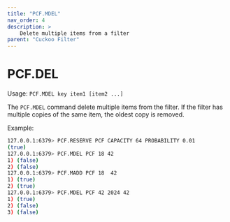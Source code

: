 ```yaml
---
title: "PCF.MDEL"
nav_order: 4
description: >
    Delete multiple items from a filter
parent: "Cuckoo Filter"
---
```


# PCF.DEL

Usage: `PCF.MDEL key item1 [item2 ...]`

The `PCF.MDEL` command delete multiple items from the filter. If the filter has multiple copies of the same item, the oldest copy is removed.

Example:

```bash
127.0.0.1:6379> PCF.RESERVE PCF CAPACITY 64 PROBABILITY 0.01
(true)
127.0.0.1:6379> PCF.MDEL PCF 18 42
1) (false)
2) (false)
127.0.0.1:6379> PCF.MADD PCF 18  42
1) (true)
2) (true)
127.0.0.1:6379> PCF.MDEL PCF 42 2024 42
1) (true)
2) (false)
3) (false)
```
